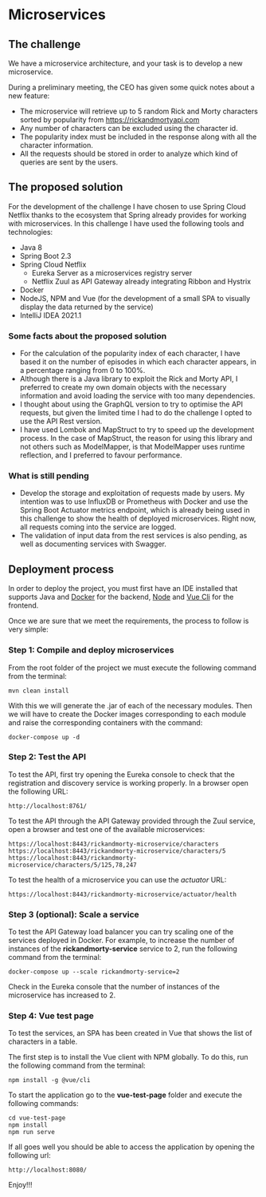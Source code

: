 # Microservices

## The challenge

We have a microservice architecture, and your task is to develop a new microservice.

During a preliminary meeting, the CEO has given some quick notes about a new feature:

- The microservice will retrieve up to 5 random Rick and Morty characters sorted by popularity from https://rickandmortyapi.com
- Any number of characters can be excluded using the character id.
- The popularity index must be included in the response along with all the character information.
- All the requests should be stored in order to analyze which kind of queries are sent by the users.

## The proposed solution

For the development of the challenge I have chosen to use Spring Cloud Netflix thanks to the ecosystem that Spring already provides for working with microservices.
In this challenge I have used the following tools and technologies:

- Java 8
- Spring Boot 2.3
- Spring Cloud Netflix
    * Eureka Server as a microservices registry server
    * Netflix Zuul as API Gateway already integrating Ribbon and Hystrix
- Docker
- NodeJS, NPM and Vue (for the development of a small SPA to visually display the data returned by the service)
- IntelliJ IDEA 2021.1

### Some facts about the proposed solution

- For the calculation of the popularity index of each character, I have based it on the number of episodes in which each character appears, in a percentage ranging from 0 to 100%.
- Although there is a Java library to exploit the Rick and Morty API, 
  I preferred to create my own domain objects with the necessary information and avoid loading the service with too many dependencies.
- I thought about using the GraphQL version to try to optimise the API requests, but given the limited time I had to do the challenge I opted to use the API Rest version.
- I have used Lombok and MapStruct to try to speed up the development process. In the case of MapStruct, the reason for using this library and not others such as ModelMapper, 
  is that ModelMapper uses runtime reflection, and I preferred to favour performance.

### What is still pending

- Develop the storage and exploitation of requests made by users. 
  My intention was to use InfluxDB or Prometheus with Docker and use the Spring Boot Actuator metrics endpoint, 
  which is already being used in this challenge to show the health of deployed microservices.
  Right now, all requests coming into the service are logged.
- The validation of input data from the rest services is also pending, as well as documenting services with Swagger.

## Deployment process

In order to deploy the project, you must first have an IDE installed that supports Java and <a href="https://www.docker.com/" target="_blank">Docker</a> for the backend, 
<a href="https://nodejs.org/" target="_blank">Node</a> and <a href="https://cli.vuejs.org/" target="_blank">Vue Cli</a> for the frontend.

Once we are sure that we meet the requirements, the process to follow is very simple:

### Step 1: Compile and deploy microservices

From the root folder of the project we must execute the following command from the terminal:

```shell
mvn clean install
```

With this we will generate the .jar of each of the necessary modules.
Then we will have to create the Docker images corresponding to each module and raise the corresponding containers with the command:

```shell
docker-compose up -d
```

### Step 2: Test the API

To test the API, first try opening the Eureka console to check that the registration and discovery service is working properly.
In a browser open the following URL:

```shell
http://localhost:8761/
```

To test the API through the API Gateway provided through the Zuul service, open a browser and test one of the available microservices:

```shell
https://localhost:8443/rickandmorty-microservice/characters
https://localhost:8443/rickandmorty-microservice/characters/5
https://localhost:8443/rickandmorty-microservice/characters/5/125,78,247
```

To test the health of a microservice you can use the *actuator* URL:

```shell
https://localhost:8443/rickandmorty-microservice/actuator/health
```

### Step 3 (optional): Scale a service

To test the API Gateway load balancer you can try scaling one of the services deployed in Docker.
For example, to increase the number of instances of the **rickandmorty-service** service to 2, run the following command from the terminal:

```shell
docker-compose up --scale rickandmorty-service=2
```

Check in the Eureka console that the number of instances of the microservice has increased to 2.

### Step 4: Vue test page

To test the services, an SPA has been created in Vue that shows the list of characters in a table.

The first step is to install the Vue client with NPM globally. To do this, run the following command from the terminal:

```shell
npm install -g @vue/cli
```

To start the application go to the **vue-test-page** folder and execute the following commands:

```shell
cd vue-test-page
npm install
npm run serve
```

If all goes well you should be able to access the application by opening the following url:

```shell
http://localhost:8080/
```

Enjoy!!!
